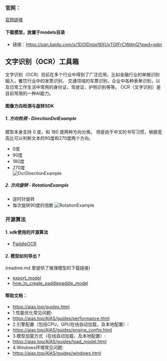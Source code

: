 ### 官网：
[官网链接](https://www.aias.top/)

#### 下载模型，放置于models目录
- 链接：https://pan.baidu.com/s/1DOlDnpxf8XUvTGfFrCWdmQ?pwd=gdin

## 文字识别（OCR）工具箱
文字识别（OCR）目前在多个行业中得到了广泛应用，比如金融行业的单据识别输入，餐饮行业中的发票识别，
交通领域的车票识别，企业中各种表单识别，以及日常工作生活中常用的身份证，驾驶证，护照识别等等。
OCR（文字识别）是目前常用的一种AI能力。

#### 图像方向检测与旋转SDK

##### 1. 方向检测 - DirectionDetExample
模型本身支持 0 度，和 180 度两种方向分类。
但是由于中文的书写习惯，根据宽高比可以判断文本的90度和270度两个方向。
- 0度
- 90度
- 180度
- 270度   
![OcrDirectionExample](https://aias-home.oss-cn-beijing.aliyuncs.com/AIAS/OCR/images/OcrDirectionExample.jpeg)

##### 2. 方向旋转 - RotationExample
- 逆时针旋转
- 每次旋转90度的倍数
  ![RotationExample](https://aias-home.oss-cn-beijing.aliyuncs.com/AIAS/OCR/images/RotationExample.jpeg)



### 开源算法
#### 1. sdk使用的开源算法
- [PaddleOCR](https://github.com/PaddlePaddle/PaddleOCR)

#### 2. 模型如何导出 ?
(readme.md 里提供了推理模型的下载链接)
- [export_model](https://github.com/PaddlePaddle/PaddleOCR/blob/release%2F2.5/tools/export_model.py)
- [how_to_create_paddlepaddle_model](http://docs.djl.ai/docs/paddlepaddle/how_to_create_paddlepaddle_model_zh.html)



#### 帮助文档：
- https://aias.top/guides.html
- 1.性能优化常见问题:
- https://aias.top/AIAS/guides/performance.html
- 2.引擎配置（包括CPU，GPU在线自动加载，及本地配置）:
- https://aias.top/AIAS/guides/engine_config.html
- 3.模型加载方式（在线自动加载，及本地配置）:
- https://aias.top/AIAS/guides/load_model.html
- 4.Windows环境常见问题:
- https://aias.top/AIAS/guides/windows.html